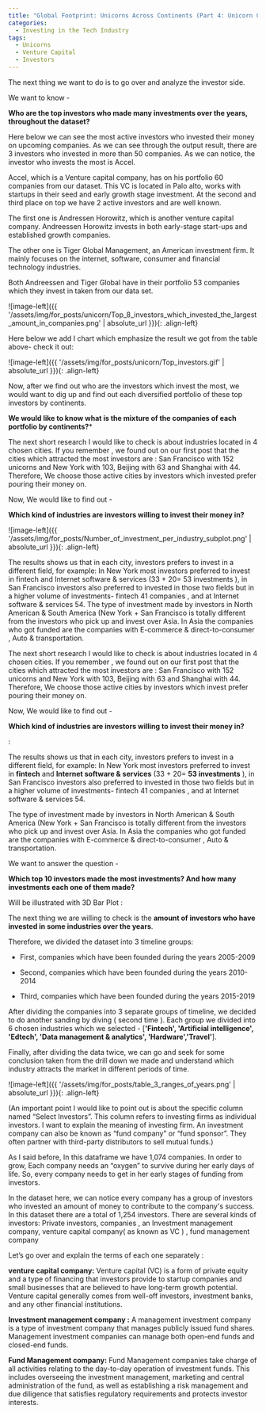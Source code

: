 ```yaml
---
title: "Global Footprint: Unicorns Across Continents (Part 4: Unicorn Companies Series)"
categories:
  - Investing in the Tech Industry
tags:
  - Unicorns
  - Venture Capital
  - Investors
---
```


The next thing we want to do is to go over and analyze the investor side. 

We want to know - 

**Who are the top investors who made many investments over the years, throughout the dataset?**

Here below we can see the most active investors who invested their money on upcoming companies.
As we can see through the output result, there are 3 investors who invested in more than 50 companies. 
As we can notice, the investor who invests the most is Accel. 

Accel, which  is a Venture capital company, has on his portfolio 60 companies from our dataset. This VC is  located in Palo alto, works with startups in their seed and early growth stage investment. 
At the second and third place on top we have 2  active investors and are well known.

The first one is Andressen Horowitz, which is another venture capital company. Andreessen Horowitz invests in both early-stage start-ups and established growth companies.

The other one is Tiger Global Management, an American investment firm. It  mainly focuses on the internet, software, consumer and financial technology industries. 

Both Andreessen and Tiger Global  have in their portfolio 53 companies which they invest in taken from our data set.


![image-left]({{ '/assets/img/for_posts/unicorn/Top_8_investors_which_invested_the_largest_amount_in_companies.png' | absolute_url }}){: .align-left}


Here below we add I chart which emphasize the result we got from the table above- check it out:


![image-left]({{ '/assets/img/for_posts/unicorn/Top_investors.gif' | absolute_url }}){: .align-left} 

Now, after we find out who are the investors which invest the most, we would want to dig up and find out each diversified portfolio of these top investors by continents.

**We would like to know what is the mixture of the companies of each portfolio by continents?***


The next short research I would like to check is about industries located in 4 chosen cities. If you remember , we found out on our first post that the cities which attracted the most investors are : San Francisco with 152 unicorns and New York with 103, Beijing with 63 and Shanghai with  44. 
Therefore,  We choose those active cities by investors which invested  prefer pouring their money on. 


Now, We would like to find out - 

**Which kind of industries are investors willing to invest their money in?**

<script src="https://gist.github.com/AnalyticsForPleasure/0330134193fcc0871595dc6ef4e7e52c.js"></script>


![image-left]({{ '/assets/img/for_posts/Number_of_investment_per_industry_subplot.png' | absolute_url }}){: .align-left} 

The results shows us that in each city, investors prefers to invest in a different field, for example: In New York most investors preferred to invest in fintech and Internet software & services (33 + 20= 53 investments ), in San Francisco investors also preferred to invested in those two fields but in a higher volume of investments-  fintech 41 companies , and at Internet software & services 54. 
The type of investment made by investors in  North American & South America (New York + San Francisco  is totally different from the investors who pick up and invest over Asia. In Asia the companies who got funded are the companies with E-commerce & direct-to-consumer , Auto & transportation.



The next short research I would like to check is about industries located in 4 chosen cities. If you remember , we found out on our first post that the cities which attracted the most investors are : San Francisco with 152 unicorns and New York with 103, Beijing with 63 and Shanghai with  44. 
Therefore,  We choose those active cities by investors which invest  prefer pouring their money on. 


Now, We would like to find out - 


**Which kind of industries are investors willing to invest their money in?**

<script src="https://gist.github.com/AnalyticsForPleasure/974edec2219f75e931259a6b3007f287.js"></script>
:




The results shows us that in each city, investors prefers to invest in a different field, for example: In New York most investors preferred to invest in **fintech** and **Internet software & services** (33 + 20= **53 investments** ), in San Francisco investors also preferred to invested in those two fields but in a higher volume of investments-  fintech 41 companies , and at Internet software & services 54. 

The type of investment made by investors in  North American & South America (New York + San Francisco  is totally different from the investors who pick up and invest over Asia. In Asia the companies who got funded are the companies with E-commerce & direct-to-consumer , Auto & transportation.



<script src="https://gist.github.com/AnalyticsForPleasure/1cfa8526c2414e4886987db6da6d17a5.js"></script>


We want to answer the question -  

**Which top 10 investors made the most investments? And how many investments each one of them made?**

Will be illustrated with 3D Bar Plot : 

The next thing we are willing to check is the **amount of investors who have invested in some industries over the years**. 

Therefore, we divided the dataset into 3 timeline groups:

* First, companies which have been founded during the years 2005-2009
  
* Second, companies which have been  founded during the years 2010-2014
 
* Third, companies which have been  founded during the years 2015-2019

After dividing the companies into 3 separate groups of timeline, we decided to do another sanding by diving ( second time ). Each group we divided into 6 chosen industries which we selected - [**'Fintech', 'Artificial intelligence', 'Edtech', 'Data management & analytics', 'Hardware','Travel'**].







Finally, after dividing the data twice, we can go and seek for some conclusion taken from the drill down we made and understand which industry attracts the market in different periods of time.






![image-left]({{ '/assets/img/for_posts/table_3_ranges_of_years.png' | absolute_url }}){: .align-left} 


(An important point I would like to point out is about the specific column named “Select Investors”. This column refers to investing firms as individual investors.  I want to explain the meaning of investing firm. An investment company can also be known as “fund company” or “fund sponsor”. They often partner with third-party distributors to sell mutual funds.)


As I said before, In this dataframe we have 1,074 companies. In order to grow,  Each company needs an  “oxygen” to survive during her early days of life. So, every  company needs to get in her early stages of funding from investors.

In the dataset here, we can notice every company has a group of investors who invested an amount of money to contribute to the company's success. In this dataset there are a total of 1,254 investors. 
There are several kinds of investors:  Private investors, companies  , an Investment management company, venture capital company( as known as VC ) , fund management company 


Let’s go over and explain the terms of each one separately :


**venture capital company:**
Venture capital (VC) is a form of private equity and a type of financing that investors provide to startup companies and small businesses that are believed to have long-term growth potential. Venture capital generally comes from well-off investors, investment banks, and any other financial institutions.



**Investment management company :**
A management investment company is a type of investment company that manages publicly issued fund shares. Management investment companies can manage both open-end funds and closed-end funds.



**Fund Management company:**
Fund Management companies take charge of all activities relating to the day-to-day operation of investment funds. This includes overseeing the investment management, marketing and central administration of the fund, as well as establishing a risk management and due diligence that satisfies regulatory requirements and protects investor interests.


